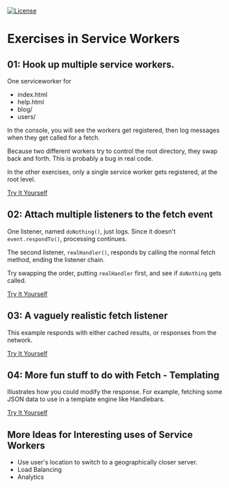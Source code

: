 [![License](http://img.shields.io/badge/license-MIT-A31F34.svg)](https://github.com/MorganConrad/serviceworkers)

# Exercises in Service Workers


## 01: Hook up multiple service workers.  

One serviceworker for 
 - index.html
 - help.html
 - blog/
 - users/

In the console, you will see the workers get registered, then log messages when they get called for a fetch.

Because two different workers try to control the root directory, they swap back and forth.  This is probably a bug in real code.

In the other exercises, only a single service worker gets registered, at the root level.

[Try It Yourself](http://morganconrad.github.io/serviceworkers/01_multipleSWs/index.html)




## 02: Attach multiple listeners to the fetch event

One listener, named `doNothing()`, just logs.  Since it doesn't `event.respondTo()`, processing continues.

The second listener, `realHandler()`, responds by calling the normal fetch method, ending the listener chain.

Try swapping the order, putting `realHandler` first, and see if `doNothing` gets called.

[Try It Yourself](http://morganconrad.github.io/serviceworkers/02_multipleListeners/index.html)



## 03: A vaguely realistic fetch listener

This example responds with either cached results, or responses from the network.

[Try It Yourself](http://morganconrad.github.io/serviceworkers/03_fetch/index.html)



## 04: More fun stuff to do with Fetch - Templating

Illustrates how you could modify the response.  For example, fetching some JSON data to use in a template engine like Handlebars.

[Try It Yourself](http://morganconrad.github.io/serviceworkers/04_templating/index.html)




## More Ideas for Interesting uses of Service Workers

 - Use user's location to switch to a geographically closer server.
 - Load Balancing
 - Analytics
 